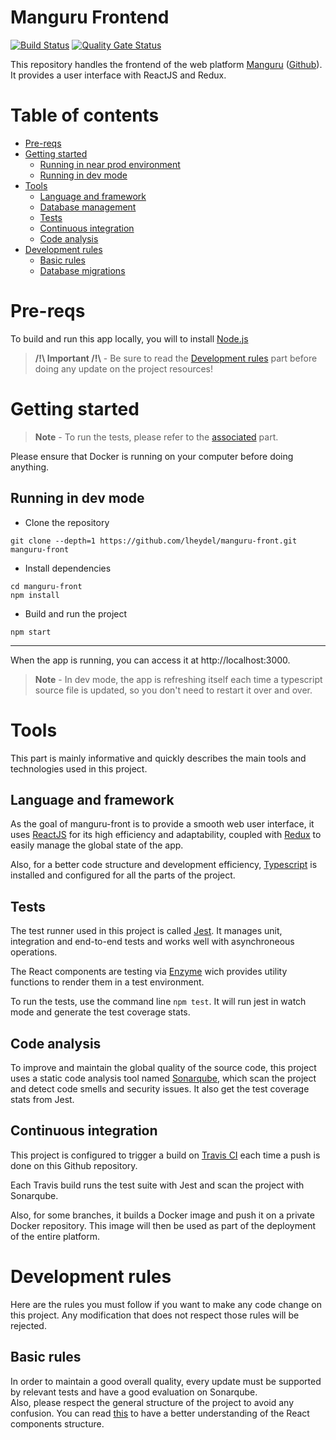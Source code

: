 # Manguru Frontend
[![Build Status](https://travis-ci.org/lheydel/manguru-front.svg?branch=master)](https://travis-ci.org/lheydel/manguru-front) [![Quality Gate Status](https://sonarcloud.io/api/project_badges/measure?project=lheydel_manguru-front&metric=alert_status)](https://sonarcloud.io/dashboard?id=lheydel_manguru-front)

This repository handles the frontend of the web platform [Manguru](TODO) ([Github](https://github.com/lheydel/manguru)).\
It provides a user interface with ReactJS and Redux.

# Table of contents
 - [Pre-reqs](#pre-reqs)
 - [Getting started](#getting-started)
    - [Running in near prod environment](##running-in-near-prod-environment)
    - [Running in dev mode](##running-in-dev-mode)
- [Tools](#tools)
    - [Language and framework](##language-and-framework)
    - [Database management](##database-management)
    - [Tests](##tests)
    - [Continuous integration](##continuous-integration)
    - [Code analysis](##code-analysis)
 - [Development rules](#development-rules)
    - [Basic rules](##basic-rules)
    - [Database migrations](##database-migrations)

# Pre-reqs
To build and run this app locally, you will to install [Node.js](https://nodejs.org/en/)

> **/!\ Important /!\\** - Be sure to read the [Development rules](#development-rules) part before doing any update on the project resources!

# Getting started
> **Note** - To run the tests, please refer to the [associated](##tests) part.

Please ensure that Docker is running on your computer before doing anything.
 
## Running in dev mode
 - Clone the repository
```
git clone --depth=1 https://github.com/lheydel/manguru-front.git manguru-front
```
 - Install dependencies
```
cd manguru-front
npm install
```
 - Build and run the project
```
npm start
```

---
When the app is running, you can access it at http://localhost:3000.

> **Note** - In dev mode, the app is refreshing itself each time a typescript source file is updated, so you don't need to restart it over and over.

# Tools
This part is mainly informative and quickly describes the main tools and technologies used in this project.

## Language and framework
As the goal of manguru-front is to provide a smooth web user interface, it uses [ReactJS](https://reactjs.org/) for its high efficiency and adaptability, coupled with [Redux](https://redux.js.org/) to easily manage the global state of the app.

Also, for a better code structure and development efficiency, [Typescript](https://www.typescriptlang.org/) is installed and configured for all the parts of the project.

## Tests
The test runner used in this project is called [Jest](https://jestjs.io/). It manages unit, integration and end-to-end tests and works well with asynchroneous operations.

The React components are testing via [Enzyme](https://github.com/FormidableLabs/enzyme-matchers/tree/master/packages/jest-enzyme) wich provides utility functions to render them in a test environment.

To run the tests, use the command line `npm test`. It will run jest in watch mode and generate the test coverage stats.

## Code analysis
To improve and maintain the global quality of the source code, this project uses a static code analysis tool named [Sonarqube](https://www.sonarqube.org/), which scan the project and detect code smells and security issues. It also get the test coverage stats from Jest.

## Continuous integration
This project is configured to trigger a build on [Travis CI](https://travis-ci.org/) each time a push is done on this Github repository. 

Each Travis build runs the test suite with Jest and scan the project with Sonarqube.

Also, for some branches, it builds a Docker image and push it on a private Docker repository. This image will then be used as part of the deployment of the entire platform.

# Development rules
Here are the rules you must follow if you want to make any code change on this project. Any modification that does not respect those rules will be rejected.

## Basic rules
In order to maintain a good overall quality, every update must be supported by relevant tests and have a good evaluation on Sonarqube.\
Also, please respect the general structure of the project to avoid any confusion. You can read [this](https://medium.com/@alexmngn/how-to-better-organize-your-react-applications-2fd3ea1920f1) to have a better understanding of the React components structure.

